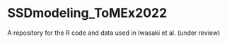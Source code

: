 # SSDmodeling_ToMEx2022
A repository for the R code and data used in Iwasaki et al. (under review) 
